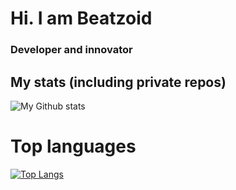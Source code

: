 # Hi. I am Beatzoid

### Developer and innovator


## My stats (including private repos)

![My Github stats](https://github-readme-stats.vercel.app/api?username=Beatzoid&count_private=true&show_icons=true&theme=radical)


# Top languages

[![Top Langs](https://github-readme-stats.vercel.app/api/top-langs/?username=beatzoid&theme=radical)](https://github.com/anuraghazra/github-readme-stats)
